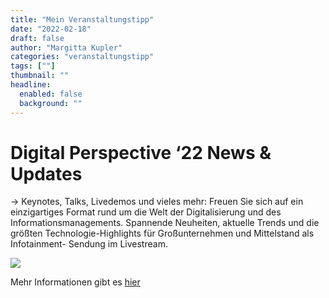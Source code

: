 ```yaml
---
title: "Mein Veranstaltungstipp"
date: "2022-02-18"
draft: false
author: "Margitta Kupler"
categories: "veranstaltungstipp"
tags: [""]
thumbnail: ""
headline:
  enabled: false
  background: ""
---
```


# Digital Perspective ‘22 News & Updates

→ Keynotes, Talks, Livedemos und vieles mehr: Freuen Sie sich auf ein
einzigartiges Format rund um die Welt der Digitalisierung und des
Informationsmanagements. Spannende Neuheiten, aktuelle Trends und die größten
Technologie-Highlights für Großunternehmen und Mittelstand als Infotainment-
Sendung im Livestream.

<!--more-->

![](/images/2022/02_veranstaltungstipp_screenshot-2022-02-17-at-20-56-37-digital-perspective-22.png)

Mehr Informationen gibt es [hier](https://www.optimal-systems.de/digital-perspective#teilnehmen "Digital Perspective ‘22")

